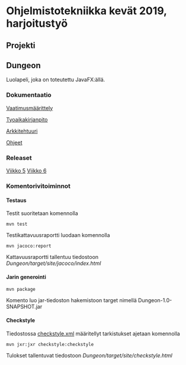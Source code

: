 # Ohjelmistotekniikka kevät 2019, harjoitustyö
## Projekti

## Dungeon
Luolapeli, joka on toteutettu JavaFX:ällä.

### Dokumentaatio
[Vaatimusmäärittely](/documentation/vaatimusmaarittely.md)

[Tyoaikakirjanpito](/documentation/tyoaikakirjanpito.md)

[Arkkitehtuuri](/documentation/arkkitehtuuri.md)

[Ohjeet](/documentation/ohjeet.md)

### Releaset
[Viikko 5](https://github.com/ollim1/ot-harjoitustyo/releases/tag/viikko5)
[Viikko 6](https://github.com/ollim1/ot-harjoitustyo/releases/tag/viikko6)

### Komentorivitoiminnot
#### Testaus
Testit suoritetaan komennolla

```
mvn test
```

Testikattavuusraportti luodaan komennolla

```
mvn jacoco:report
```

Kattavuusraportti tallentuu tiedostoon _Dungeon/target/site/jacoco/index.html_

#### Jarin generointi

```
mvn package
```
Komento luo jar-tiedoston hakemistoon target nimellä Dungeon-1.0-SNAPSHOT.jar

#### Checkstyle

Tiedostossa [checkstyle.xml](/Dungeon/checkstyle.xml) määritellyt tarkistukset ajetaan komennolla

```
mvn jxr:jxr checkstyle:checkstyle
```
Tulokset tallentuvat tiedostoon _Dungeon/target/site/checkstyle.html_
